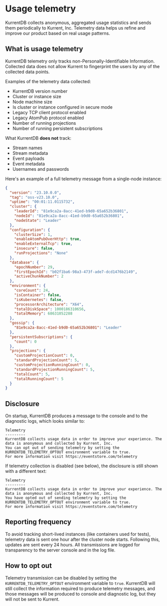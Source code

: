 # Usage telemetry

KurrentDB collects anonymous, aggregated usage statistics and sends them periodically to Kurrent, Inc. Telemetry data helps us refine and improve our product based on real usage patterns.

## What is usage telemetry

KurrentDB telemetry only tracks non-Personally-Identifiable Information. Collected data does not allow Kurrent to fingerprint the users by any of the collected data points.

Examples of the telemetry data collected:

* KurrentDB version number
* Cluster or instance size
* Node machine size
* Is cluster or instance configured in secure mode
* Legacy TCP client protocol enabled
* Legacy AtomPub protocol enabled
* Number of running projections
* Number of running persistent subscriptions

What KurrentDB **does not** track:

* Stream names
* Stream metadata
* Event payloads
* Event metadata
* Usernames and passwords

Here's an example of a full telemetry message from a single-node instance:

```json
{
  "version": "23.10.0.0",
  "tag": "oss-v23.10.0",
  "uptime": "00:01:11.0115732",
  "cluster": {
    "leaderId": "81e9ca2a-8acc-41ed-b9d0-65a652b36801",
    "nodeId": "81e9ca2a-8acc-41ed-b9d0-65a652b36801",
    "nodeState": "Leader"
  },
  "configuration": {
    "clusterSize": 1,
    "enableAtomPubOverHttp": true,
    "enableExternalTcp": true,
    "insecure": false,
    "runProjections": "None"
  },
  "database": {
    "epochNumber": 29,
    "firstEpochId": "b02f1ba6-98a3-473f-ade7-dcd1476b2149",
    "activeChunkNumber": 2
  },
  "environment": {
    "coreCount": 24,
    "isContainer": false,
    "isKubernetes": false,
    "processorArchitecture": "X64",
    "totalDiskSpace": 1000186310656,
    "totalMemory": 68631052288
  },
  "gossip": {
    "81e9ca2a-8acc-41ed-b9d0-65a652b36801": "Leader"
  },
  "persistentSubscriptions": {
    "count": 0
  },
  "projections": {
    "customProjectionCount": 0,
    "standardProjectionCount": 5,
    "customProjectionRunningCount": 0,
    "standardProjectionRunningCount": 5,
    "totalCount": 5,
    "totalRunningCount": 5
  }
}
```

## Disclosure

On startup, KurrentDB produces a message to the console and to the diagnostic logs, which looks similar to:

```
Telemetry
---------
KurrentDB collects usage data in order to improve your experience. The data is anonymous and collected by Kurrent, Inc.
You can opt out of sending telemetry by setting the KURRENTDB_TELEMETRY_OPTOUT environment variable to true.
For more information visit https://eventstore.com/telemetry
```

If telemetry collection is disabled (see below), the disclosure is still shown with a different text:

```
Telemetry
---------
KurrentDB collects usage data in order to improve your experience. The data is anonymous and collected by Kurrent, Inc.
You have opted out of sending telemetry by setting the KURRENTDB_TELEMETRY_OPTOUT environment variable to true.
For more information visit https://eventstore.com/telemetry
```

## Reporting frequency

To avoid tracking short-lived instances (like containers used for tests), telemetry data is sent one hour after the cluster node starts. Following this, updates are sent every 24 hours. All transmissions are logged for transparency to the server console and in the log file.

## How to opt out

Telemetry transmission can be disabled by setting the `KURRENTDB_TELEMETRY_OPTOUT` environment variable to `true`. KurrentDB will still collect the information required to produce telemetry messages, and those messages will be produced to console and diagnostic log, but they will not be sent to Kurrent.
